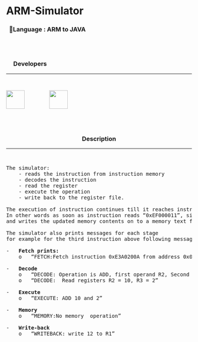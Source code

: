 # ARM-Simulator
### &nbsp;&nbsp;&#x1F4D8;Language : ARM to JAVA

<br><br>
<h3> &nbsp;&nbsp;&nbsp;&nbsp; Developers</h3>
    

-----------------------------------------------------------------------------------------------------------------------------------
<pre>
<p align="left">
<img  src="https://user-images.githubusercontent.com/23396919/34082443-a30c8484-e384-11e7-915f-73f53cb83252.jpeg" width="50"> </img>       <img src="https://user-images.githubusercontent.com/23396919/34082444-a62cc9ee-e384-11e7-81d6-bfd0d7c9ed7d.jpeg" width="50">
</p></pre>
<br>
<h3 align="center"> Description</h3>

-----------------------------------------------------------------------------------------------------------------------------------
<pre><p>
The simulator: 
    - reads the instruction from instruction memory
    - decodes the instruction
    - read the register
    - execute the operation
    - write back to the register file. 

The execution of instruction continues till it reaches instruction “swi 0x11”. 
In other words as soon as instruction reads “0xEF000011”, simulator stops 
and writes the updated memory contents on to a memory text file. 

The simulator also prints messages for each stage
for example for the third instruction above following messages are printed.

-	<b>Fetch prints:</b>
    o	“FETCH:Fetch instruction 0xE3A0200A from address 0x0” 
    
-	<b>Decode</b>
    o	“DECODE: Operation is ADD, first operand R2, Second operand R3, destination register R1”
    o	“DECODE:  Read registers R2 = 10, R3 = 2”
    
-	<b>Execute</b>
    o	“EXECUTE: ADD 10 and 2”
    
-	<b>Memory</b>
    o	“MEMORY:No memory  operation”
    
-	<b>Write-back</b>
    o	“WRITEBACK: write 12 to R1”

    
</p></pre>
